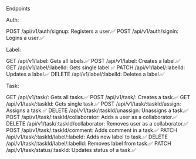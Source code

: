 Endpoints

Auth:

POST /api/v1/auth/signup: Registers a user.✅
POST /api/v1/auth/signin: Logins a user.✅

Label:

GET /api/v1/label: Gets all labels.✅
POST /api/v1/label: Creates a label.✅
GET /api/v1/label/:labelId: Gets single label.✅
PATCH /api/v1/label/:labelId: Updates a label.✅
DELETE /api/v1/label/:labelId: Deletes a label.✅

Task:

GET /api/v1/task/: Gets all tasks.✅
POST /api/v1/task/: Creates a task.✅
GET /api/v1/task/:taskId: Gets single task.✅
POST /api/v1/task/:taskId/assign: Assigns a task.✅
DELETE /api/v1/task/:taskId/unassign: Unassigns a task.✅
POST /api/v1/task/:taskId/collaborator: Adds a user as a collaborator.✅
DELETE /api/v1/task/:taskId/collaborator: Removes user as a collaborator.✅
POST /api/v1/task/:taskId/comment: Adds comment in a task.✅
PATCH /api/v1/task/:taskId/label/:labeId: Adds new label to task.✅
DELETE /api/v1/task/:taskId/label/:labelId: Removes label from task.✅
PATCH /api/v1/task/status/:taskId: Updates status of a task.✅
